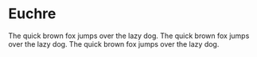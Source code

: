 # Euchre
The quick brown fox jumps over the lazy dog.
The quick brown fox jumps over the lazy dog.
The quick brown fox jumps over the lazy dog.
